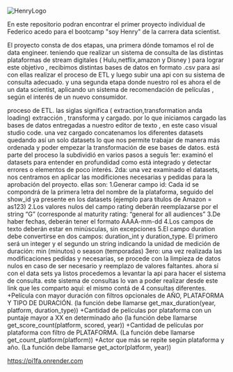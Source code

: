 ![HenryLogo](https://d31uz8lwfmyn8g.cloudfront.net/Assets/logo-henry-white-lg.png)

 En este repositorio podran encontrar el primer proyecto individual de Federico acedo para el bootcamp "soy Henry" de la carrera data scientist.

El proyecto consta de dos etapas, una primera dónde tomamos el rol de data engineer. teniendo que realizar un sistema de consulta de las distintas plataformas de stream digitales ( Hulu,netflix,amazon y Disney ) para lograr este objetivo , recibimos distintas bases de datos en formato .csv para así con ellas realizar el proceso de ETL y luego subir una api con su sistema de consulta adecuado.
y una segunda etapa donde nuestro rol es ahora el de un data scientist, aplicando un sistema de recomendación de películas , según el interés de un nuevo consumidor.

proceso de ETL.
las siglas significa ( extraction,transformation anda loading) extracción , transforma y cargado.
por lo que iniciamos cargado las bases de datos entregadas a nuestro editor de texto , en este caso visual studio code.
una vez cargado concatenamos los diferentes datasets quedando así un solo datasets lo que nos permite trabajar de manera más ordenada y poder empezar  la transformación de ese bases de datos. 
está parte del proceso la subdividió en varios pasos a seguís
1er: examinó el datasets para entender en profundidad como está integrado y detectar errores o elementos de poco interés.
2da: una vez examinado el datasets, nos centramos en aplicar las modificiones necesarias y pedidas para la aprobación del proyecto.
ellas son: 
1.Generar campo id: Cada id se compondrá de la primera letra del nombre de la plataforma, seguido del show_id ya presente en los datasets (ejemplo para títulos de Amazon = as123)
2.Los valores nulos del campo rating deberán reemplazarse por el string “G” (corresponde al maturity rating: “general for all audiences”
3.De haber fechas, deberán tener el formato AAAA-mm-dd
4.Los campos de texto deberán estar en minúsculas, sin excepciones
5.El campo duration debe convertirse en dos campos: duration_int y duration_type. El primero será un integer y el segundo un string indicando la unidad de medición de duración: min (minutos) o season (temporadas)
3ero: una vez realizada las modificaciones pedidas y necesarias, se procede con la limpieza de datos nulos en caso de ser necesario y reemplazo de valores faltantes.
ahora sí con el data sets ya listos procedemos a levantar la api para hacer el sistema de consulta.
este sistema de consultas lo van a poder realizar desde este link que les comparto aquí: 
el mismo contá de 4 consultas diferentes.
+Película con mayor duración con filtros opcionales de AÑO, PLATAFORMA Y TIPO DE DURACIÓN. (la función debe llamarse get_max_duration(year, platform, duration_type))
+Cantidad de películas por plataforma con un puntaje mayor a XX en determinado año (la función debe llamarse get_score_count(platform, scored, year))
+Cantidad de películas por plataforma con filtro de PLATAFORMA. (La función debe llamarse get_count_platform(platform))
+Actor que más se repite según plataforma y año. (La función debe llamarse get_actor(platform, year))


https://pi1fa.onrender.com
